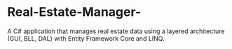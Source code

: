 # Real-Estate-Manager-
A C# application that manages real estate data using a layered architecture (GUI, BLL, DAL) with Entity Framework Core and LINQ.

